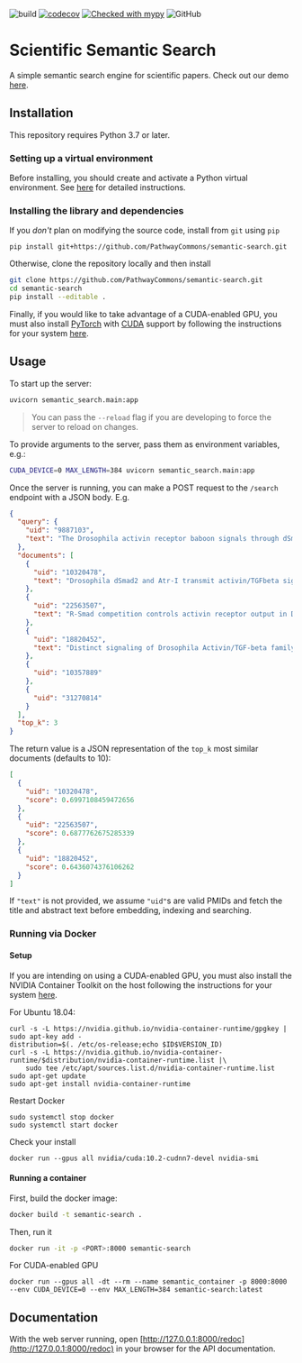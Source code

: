 ![build](https://github.com/PathwayCommons/semantic-search/workflows/build/badge.svg)
[![codecov](https://codecov.io/gh/PathwayCommons/semantic-search/branch/main/graph/badge.svg?token=K7444IQC9I)](https://codecov.io/gh/PathwayCommons/semantic-search)
[![Checked with mypy](http://www.mypy-lang.org/static/mypy_badge.svg)](http://mypy-lang.org/)
![GitHub](https://img.shields.io/github/license/PathwayCommons/semantic-search?color=blue)

# Scientific Semantic Search

A simple semantic search engine for scientific papers. Check out our demo [here](https://share.streamlit.io/pathwaycommons/semantic-search/semantic_search/demo.py).

## Installation

This repository requires Python 3.7 or later.

### Setting up a virtual environment

Before installing, you should create and activate a Python virtual environment. See [here](https://github.com/allenai/allennlp#installing-via-pip) for detailed instructions.

### Installing the library and dependencies

If you _don't_ plan on modifying the source code, install from `git` using `pip`

```
pip install git+https://github.com/PathwayCommons/semantic-search.git
```

Otherwise, clone the repository locally and then install

```bash
git clone https://github.com/PathwayCommons/semantic-search.git
cd semantic-search
pip install --editable .
```

Finally, if you would like to take advantage of a CUDA-enabled GPU, you must also install [PyTorch](https://pytorch.org/) with [CUDA](https://developer.nvidia.com/cuda-zone) support by following the instructions for your system [here](https://pytorch.org/get-started/locally/).

## Usage

To start up the server:

```bash
uvicorn semantic_search.main:app
```

> You can pass the `--reload` flag if you are developing to force the server to reload on changes.

To provide arguments to the server, pass them as environment variables, e.g.:

```bash
CUDA_DEVICE=0 MAX_LENGTH=384 uvicorn semantic_search.main:app
```

Once the server is running, you can make a POST request to the `/search` endpoint with a JSON body. E.g.

```json
{
  "query": {
    "uid": "9887103",
    "text": "The Drosophila activin receptor baboon signals through dSmad2 and controls cell proliferation but not patterning during larval development."
  },
  "documents": [
    {
      "uid": "10320478",
      "text": "Drosophila dSmad2 and Atr-I transmit activin/TGFbeta signals. "
    },
    {
      "uid": "22563507",
      "text": "R-Smad competition controls activin receptor output in Drosophila. "
    },
    {
      "uid": "18820452",
      "text": "Distinct signaling of Drosophila Activin/TGF-beta family members. "
    },
    {
      "uid": "10357889"
    },
    {
      "uid": "31270814"
    }
  ],
  "top_k": 3
}
```

The return value is a JSON representation of the `top_k` most similar documents (defaults to 10):

```json
[
  {
    "uid": "10320478",
    "score": 0.6997108459472656
  },
  {
    "uid": "22563507",
    "score": 0.6877762675285339
  },
  {
    "uid": "18820452",
    "score": 0.6436074376106262
  }
]
```

If `"text"` is not provided, we assume `"uid"`s are valid PMIDs and fetch the title and abstract text before embedding, indexing and searching.

### Running via Docker

#### Setup

If you are intending on using a CUDA-enabled GPU, you must also install the NVIDIA Container Toolkit on the host following the instructions for your system [here](https://github.com/NVIDIA/nvidia-docker).

For Ubuntu 18.04:

```
curl -s -L https://nvidia.github.io/nvidia-container-runtime/gpgkey | sudo apt-key add -
distribution=$(. /etc/os-release;echo $ID$VERSION_ID)
curl -s -L https://nvidia.github.io/nvidia-container-runtime/$distribution/nvidia-container-runtime.list |\
    sudo tee /etc/apt/sources.list.d/nvidia-container-runtime.list
sudo apt-get update
sudo apt-get install nvidia-container-runtime
```

Restart Docker

```
sudo systemctl stop docker
sudo systemctl start docker
```

Check your install

```
docker run --gpus all nvidia/cuda:10.2-cudnn7-devel nvidia-smi
```

#### Running a container

First, build the docker image:

```bash
docker build -t semantic-search .
```

Then, run it

```bash
docker run -it -p <PORT>:8000 semantic-search
```

For CUDA-enabled GPU

```
docker run --gpus all -dt --rm --name semantic_container -p 8000:8000 --env CUDA_DEVICE=0 --env MAX_LENGTH=384 semantic-search:latest
```

## Documentation

With the web server running, open [http://127.0.0.1:8000/redoc](http://127.0.0.1:8000/redoc) in your browser for the API documentation.
